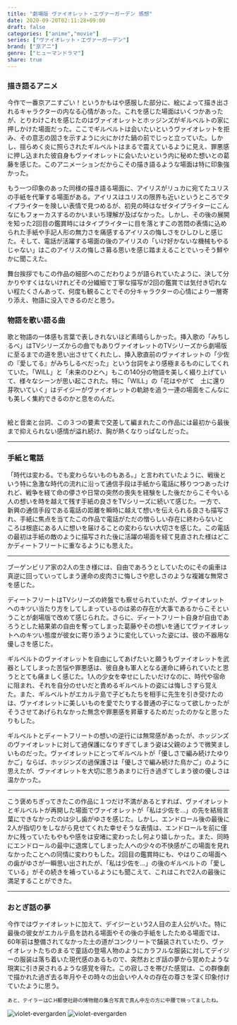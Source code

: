 ```yaml
---
title: "劇場版 ヴァイオレット・エヴァーガーデン 感想"
date: 2020-09-20T02:11:28+09:00
draft: false
categories: ["anime","movie"]
series: ["ヴァイオレット・エヴァーガーデン"]
brand: ["京アニ"]
genre: ["ヒューマンドラマ"]
share: true
---
```

### 描き語るアニメ
今作で一番京アニすごい！というかもはや感服した部分に、絵によって描き出されるキャラクターの内なる心情があった。これを感じた場面はいくつかあったが、とりわけこれを感じたのはヴァイオレットとホッジンズがギルベルトの家に押しかけた場面だった。ここでギルベルトは会いたいというヴァイオレットを拒み、その意志の固さを示すように火にかけた鍋の前でじっと立っていた。しかし、揺らめく炎に照らされたギルベルトはまるで震えているように見え、罪悪感に押し込まれた彼自身もヴァイオレットに会いたいという内に秘めた想いとの葛藤を感じた。このアニメーションだからこその描き語るような場面は特に印象強かった。  

もう一つ印象のあった同様の描き語る場面に、アイリスがリュカに宛てたユリスの手紙を代筆する場面がある。アイリスはユリスの限界も近いというところでタイプライターを険しい表情で見つめるが、初見の時はなぜタイプライターにこんなにもフォーカスするのかいまいち理解が及ばなかった。しかし、その後の展開を知った2回目の鑑賞時にはタイプライターに目を落とすこの苦悶の表情に込められた手紙や手記人形の無力さを痛感するアイリスの悔しさをひしひしと感じた。そして、電話が活躍する場面の後のアイリスの「いけ好かないな機械もやるじゃない」はこのアイリスの悔しさ募る思いを感じ踏まえることでいっそう鮮やかに聞こえた。  

舞台挨拶でもこの作品の細部へのこだわりようが語られていたように、決して分かりやすくはないけれどその分繊細で丁寧な描写が2回の鑑賞では気付き切れない程たくさんあって、何度も観ることでその分キャラクターの心情により一層寄り添え、物語に没入できるのだと思う。  
### 物語を歌い語る曲
歌と物語の一体感も言葉で表しきれないほど素晴らしかった。挿入歌の「みちしるべ」はTVシリーズからの曲でもありヴァイオレットのTVシリーズから劇場版に至るまでの道を思い出させてくれたし、挿入歌直前のヴァイオレットの「少佐の『愛してる』がみちしるべだった」という台詞をより感極まるものにしてくれていた。「WILL」と「未来のひとへ」もこの140分の物語を美しく綴り上げていて、様々なシーンが思い起こされた。特に「WILL」の「花はやがて　土に還り　芽吹いていく」はデイジーがヴァイオレットの軌跡を追う一連の場面をこんなにも美しく集約できるのかと息をのんだ。  
<br><br>
絵と音楽と台詞、この３つの要素で交差して編まれたこの作品には最初から最後まで抑えられない感情が溢れ続け、胸が熱くなりっぱなしだった。
***
### 手紙と電話
「時代は変わる。でも変わらないものもある。」と言われていたように、戦後という特に急激な時代の流れに沿って通信手段は手紙から電話に移りつつあったけれど、戦争を経て命の儚さや日常の突然の喪失を経験をした後だからこそ今いる人の想いを時を越えて残す手紙の良さをTVシリーズに続いて感じた。一方で、新興の通信手段である電話の距離を瞬時に越えて想いを伝えられる良さも描写され、手紙に焦点を当てたこの作品で電話がただの憎らしい存在に終わらないところは根底にある人に想いを届けることの変わらない大切さを感じた。この電話の最初は手紙の敵のように描写された後に活躍の場面を経て見直された様はどこかディートフリートに重なるようにも思えた。
***
ブーゲンビリア家の2人の生き様には、自由であろうとしていたのにその歯車は真逆に回っていってしまう運命の皮肉さに悔しさや悲しさのような複雑な無常さを感じた。 

ディートフリートはTVシリーズの終盤でも察せられていたが、ヴァイオレットへのキツい当たり方をしてしまっているのは弟の存在が大事であるからこそということが劇場版で改めて感じられた。さらに、ディートフリート自身が自由であろうとした結果弟の自由を奪ってしまった葛藤やその想いを通じてヴァイオレットへのキツい態度が彼女に寄り添うように変化していった姿には、彼の不器用な優しさを感じた。

ギルベルトのヴァイオレットを自由にしてあげたいと願うもヴァイオレットを武器としてしまった苦悩や罪悪感は、彼自身も軍人となる運命に縛られていたと思うととても痛ましく感じた。1人の少女を幸せにしたいだけなのに、時代や宿命に阻まれ、それを自分のせいだと責めるギルベルトの姿には悔しさすら覚えた。また、ギルベルトがエカルテ島で子どもたちを相手に先生を引き受けたのは、ヴァイオレットに美しいものを愛でたりする普通の子になって欲しかったがそうさせてあげられなかった無念や罪悪感を昇華するためだったのかなと思ったりもした。

ギルベルトとディートフリートの想いの逆行には無常感があったが、ホッジンズのヴァイオレットに対して過保護になりすぎてしまう姿は父親のようで微笑ましいものだった。ヴァイオレットにとってギルベルトが「優しさで編み続けたゆりかご」ならば、ホッジンズの過保護さは「優しさで編み続けた鳥かご」のように思えたが、ヴァイオレットを大切に思うあまりに行き過ぎてしまう彼の優しさは温かかった。
***
こう褒めちぎってきたこの作品に１つだけ不満があるとすれば、ヴァイオレットとギルベルトが再開した場面でヴァイオレットが「私は少佐を...」の先を結局言葉にできなかったのは少し歯がゆさを感じた。しかし、エンドロール後の最後に2人が指切りをしながら見せてくれた幸せそうな表情は、エンドロールを前に僅かに残っていたもやもや感をは安堵に変わったし何より嬉しかった。また、同時にエンドロールの最中に退席してしまった人への少々の不快感がこの場面を見れなかったことへの同情に変わりもした。2回目の鑑賞時にも、やはりこの場面への歯がゆさが一瞬思い出されたが、「私は少佐を...」の後のギルベルトの「愛している」がその続きを補っているようにも聞こえて、これはこれで2人の最後に満足することができた。
***
### おとぎ話の夢
今作ではヴァイオレットに加えて、デイジーという2人目の主人公がいた。特に最後の彼女がエカルテ島を訪れる場面やその後の手紙をしたためる場面では、60年前は整備されてなかった土の道がコンクリートで舗装されていたり、ヴァイオレットたちのまるで童話の登場人物のようにカラフルな服装に対してデイジーの服装は落ち着いた現代感のあるもので、突然おとぎ話の夢から覚めたような現実に引き戻されるような感覚を得た。この寂しさを帯びた感覚は、この群像劇で描かれた過ぎ去る年月やその時々の出会いや人々の存在の尊さを深く印象付けていたように思う。  

<small>あと、テイラーはC.H郵便社跡の博物館の集合写真で真ん中左の方に中腰で映ってましたね。</small>  

![violet-evergarden](\image4.jpg) ![violet-evergarden](\image3.jpg)